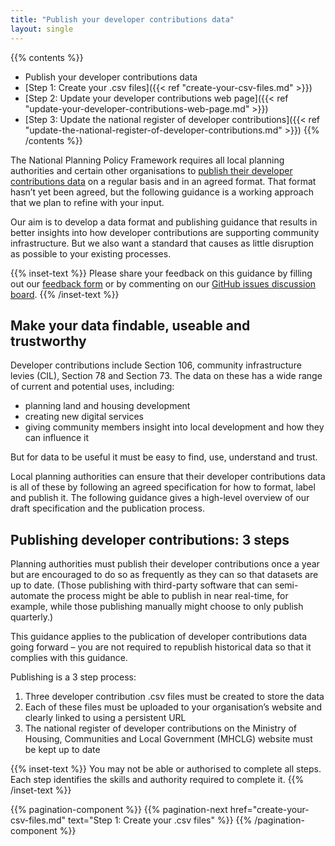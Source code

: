 ```yaml
---
title: "Publish your developer contributions data"
layout: single
---
```


{{% contents %}}
- Publish your developer contributions data
- [Step 1: Create your .csv files]({{< ref "create-your-csv-files.md" >}})
- [Step 2: Update your developer contributions web page]({{< ref "update-your-developer-contributions-web-page.md" >}})
- [Step 3: Update the national register of developer contributions]({{< ref "update-the-national-register-of-developer-contributions.md" >}})
{{% /contents %}}

The National Planning Policy Framework requires all local planning authorities and certain other organisations to [publish their developer contributions data](https://www.gov.uk/guidance/planning-obligations#are-planning-obligation-contributions-required-by-local-planning-authorities-publically-available) on a regular basis and in an agreed format. That format hasn’t yet been agreed, but the following guidance is a working approach that we plan to refine with your input.

Our aim is to develop a data format and publishing guidance that results in better insights into how developer contributions are supporting community infrastructure. But we also want a standard that causes as little disruption as possible to your existing processes. 

{{% inset-text %}}
Please share your feedback on this guidance by filling out our [feedback form](https://docs.google.com/forms/d/1pvblp8l4ODFmv91yyktArGaiskVnJgFcWDCYBBRgc2A) or by commenting on our [GitHub issues discussion board](https://github.com/digital-land/digital-land/labels/project%3Adeveloper-contributions).
{{% /inset-text %}}

## Make your data findable, useable and trustworthy

Developer contributions include Section 106, community infrastructure levies (CIL), Section 78 and Section 73. The data on these has a wide range of current and potential uses, including:

* planning land and housing development
* creating new digital services
* giving community members insight into local development and how they can influence it

But for data to be useful it must be easy to find, use, understand and trust.

Local planning authorities can ensure that their developer contributions data is all of these by following an agreed specification for how to format, label and publish it. The following guidance gives a high-level overview of our draft specification and the publication process.

## Publishing developer contributions: 3 steps

Planning authorities must publish their developer contributions once a year but are encouraged to do so as frequently as they can so that datasets are up to date. (Those publishing with third-party software that can semi-automate the process might be able to publish in near real-time, for example, while those publishing manually might choose to only publish quarterly.)

This guidance applies to the publication of developer contributions data going forward – you are not required to republish historical data so that it complies with this guidance. 

Publishing is a 3 step process:

1. Three developer contribution .csv files must be created to store the data
2. Each of these files must be uploaded to your organisation’s website and clearly linked to using a persistent URL
3. The national register of developer contributions on the Ministry of Housing, Communities and Local Government (MHCLG) website must be kept up to date

{{% inset-text %}}
You may not be able or authorised to complete all steps. Each step identifies the skills and authority required to complete it.
{{% /inset-text %}}

{{% pagination-component %}}
{{% pagination-next href="create-your-csv-files.md" text="Step 1: Create your .csv files" %}}
{{% /pagination-component %}}
